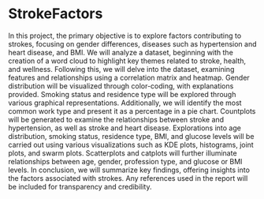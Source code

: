 # StrokeFactors
In this project, the primary objective is to explore factors contributing to strokes, focusing on gender differences, diseases such as hypertension and heart disease, and BMI. We will analyze a dataset, beginning with the creation of a word cloud to highlight key themes related to stroke, health, and wellness. Following this, we will delve into the dataset, examining features and relationships using a correlation matrix and heatmap. Gender distribution will be visualized through color-coding, with explanations provided. Smoking status and residence type will be explored through various graphical representations. Additionally, we will identify the most common work type and present it as a percentage in a pie chart. Countplots will be generated to examine the relationships between stroke and hypertension, as well as stroke and heart disease. Explorations into age distribution, smoking status, residence type, BMI, and glucose levels will be carried out using various visualizations such as KDE plots, histograms, joint plots, and swarm plots. Scatterplots and catplots will further illuminate relationships between age, gender, profession type, and glucose or BMI levels. In conclusion, we will summarize key findings, offering insights into the factors associated with strokes. Any references used in the report will be included for transparency and credibility.
